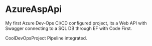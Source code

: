 # AzureAspApi
My first Azure Dev-Ops CI/CD configured project, its a Web API with Swagger connecting to a SQL DB through EF with Code First.

CoolDevOpsProject Pipeline integrated.
